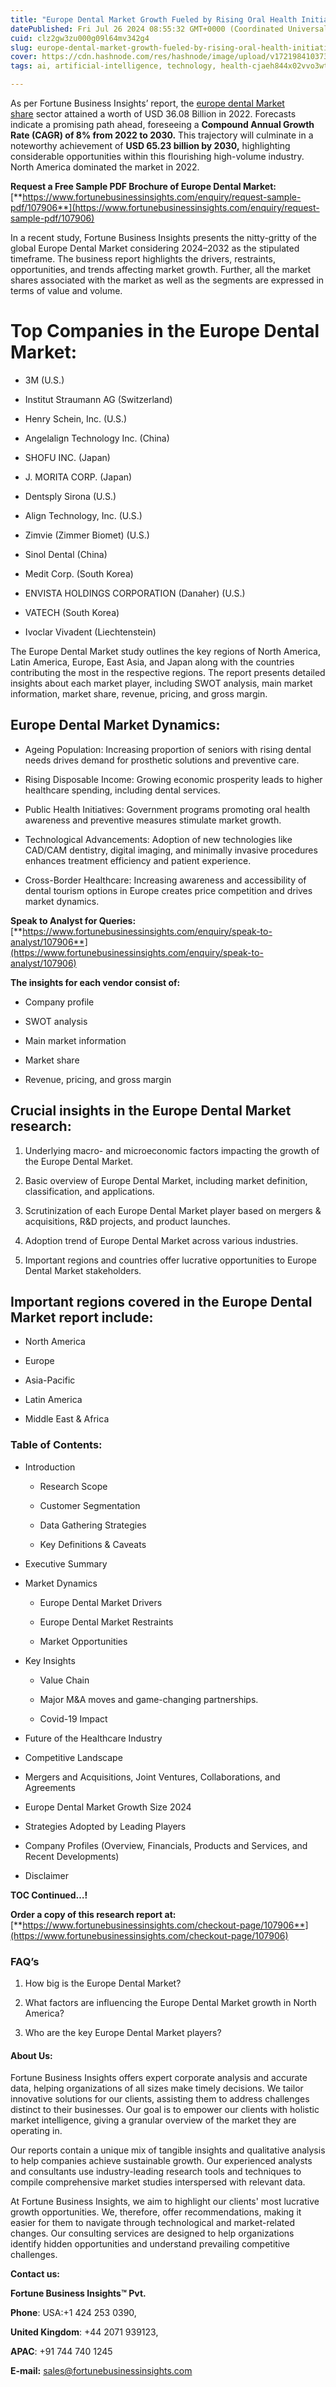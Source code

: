 ```yaml
---
title: "Europe Dental Market Growth Fueled by Rising Oral Health Initiatives"
datePublished: Fri Jul 26 2024 08:55:32 GMT+0000 (Coordinated Universal Time)
cuid: clz2gw3zu000g09l64mv342g4
slug: europe-dental-market-growth-fueled-by-rising-oral-health-initiatives
cover: https://cdn.hashnode.com/res/hashnode/image/upload/v1721984103738/2934e929-759b-4dbf-b7a4-bccb885e6dcc.png
tags: ai, artificial-intelligence, technology, health-cjaeh844x02vvo3wtj5r2s75q, healthcare

---
```


As per Fortune Business Insights’ report, the [europe dental Market share](https://www.fortunebusinessinsights.com/europe-dental-market-107906) sector attained a worth of USD 36.08 Billion in 2022. Forecasts indicate a promising path ahead, foreseeing a **Compound Annual Growth Rate (CAGR) of 8% from 2022 to 2030.** This trajectory will culminate in a noteworthy achievement of **USD 65.23 billion by 2030,** highlighting considerable opportunities within this flourishing high-volume industry. North America dominated the market in 2022.

**Request a Free Sample PDF Brochure of Europe Dental Market:** [**https://www.fortunebusinessinsights.com/enquiry/request-sample-pdf/107906**](https://www.fortunebusinessinsights.com/enquiry/request-sample-pdf/107906)

In a recent study, Fortune Business Insights presents the nitty-gritty of the global Europe Dental Market considering 2024–2032 as the stipulated timeframe. The business report highlights the drivers, restraints, opportunities, and trends affecting market growth. Further, all the market shares associated with the market as well as the segments are expressed in terms of value and volume.

# **Top Companies in the Europe Dental Market:**

* 3M (U.S.)
    
* Institut Straumann AG (Switzerland)
    
* Henry Schein, Inc. (U.S.)
    
* Angelalign Technology Inc. (China)
    
* SHOFU INC. (Japan)
    
* J. MORITA CORP. (Japan)
    
* Dentsply Sirona (U.S.)
    
* Align Technology, Inc. (U.S.)
    
* Zimvie (Zimmer Biomet) (U.S.)
    
* Sinol Dental (China)
    
* Medit Corp. (South Korea)
    
* ENVISTA HOLDINGS CORPORATION (Danaher) (U.S.)
    
* VATECH (South Korea)
    
* Ivoclar Vivadent (Liechtenstein)
    

The Europe Dental Market study outlines the key regions of North America, Latin America, Europe, East Asia, and Japan along with the countries contributing the most in the respective regions. The report presents detailed insights about each market player, including SWOT analysis, main market information, market share, revenue, pricing, and gross margin.

## Europe Dental Market **Dynamics**:

* Ageing Population: Increasing proportion of seniors with rising dental needs drives demand for prosthetic solutions and preventive care.
    
* Rising Disposable Income: Growing economic prosperity leads to higher healthcare spending, including dental services.
    
* Public Health Initiatives: Government programs promoting oral health awareness and preventive measures stimulate market growth.
    
* Technological Advancements: Adoption of new technologies like CAD/CAM dentistry, digital imaging, and minimally invasive procedures enhances treatment efficiency and patient experience.
    
* Cross-Border Healthcare: Increasing awareness and accessibility of dental tourism options in Europe creates price competition and drives market dynamics.
    

**Speak to Analyst for Queries:** [**https://www.fortunebusinessinsights.com/enquiry/speak-to-analyst/107906**](https://www.fortunebusinessinsights.com/enquiry/speak-to-analyst/107906)

**The insights for each vendor consist of:**

* Company profile
    
* SWOT analysis
    
* Main market information
    
* Market share
    
* Revenue, pricing, and gross margin
    

## **Crucial insights in the Europe Dental Market research:**

1. Underlying macro- and microeconomic factors impacting the growth of the Europe Dental Market.
    
2. Basic overview of Europe Dental Market, including market definition, classification, and applications.
    
3. Scrutinization of each Europe Dental Market player based on mergers & acquisitions, R&D projects, and product launches.
    
4. Adoption trend of Europe Dental Market across various industries.
    
5. Important regions and countries offer lucrative opportunities to Europe Dental Market stakeholders.
    

## **Important regions covered in the Europe Dental Market report include:**

* North America
    
* Europe
    
* Asia-Pacific
    
* Latin America
    
* Middle East & Africa
    

### **Table of Contents:**

* Introduction
    
    * Research Scope
        
    * Customer Segmentation
        
    * Data Gathering Strategies
        
    * Key Definitions & Caveats
        
* Executive Summary
    
* Market Dynamics
    
    * Europe Dental Market Drivers
        
    * Europe Dental Market Restraints
        
    * Market Opportunities
        
* Key Insights
    
    * Value Chain
        
    * Major M&A moves and game-changing partnerships.
        
    * Covid-19 Impact
        
* Future of the Healthcare Industry
    
* Competitive Landscape
    
* Mergers and Acquisitions, Joint Ventures, Collaborations, and Agreements
    
* Europe Dental Market Growth Size 2024
    
* Strategies Adopted by Leading Players
    
* Company Profiles (Overview, Financials, Products and Services, and Recent Developments)
    
* Disclaimer
    

**TOC Continued…!**

**Order a copy of this research report at:** [**https://www.fortunebusinessinsights.com/checkout-page/107906**](https://www.fortunebusinessinsights.com/checkout-page/107906)

### **FAQ’s**

1. How big is the Europe Dental Market?
    
2. What factors are influencing the Europe Dental Market growth in North America?
    
3. Who are the key Europe Dental Market players?
    

#### **About Us:**

Fortune Business Insights offers expert corporate analysis and accurate data, helping organizations of all sizes make timely decisions. We tailor innovative solutions for our clients, assisting them to address challenges distinct to their businesses. Our goal is to empower our clients with holistic market intelligence, giving a granular overview of the market they are operating in.

Our reports contain a unique mix of tangible insights and qualitative analysis to help companies achieve sustainable growth. Our experienced analysts and consultants use industry-leading research tools and techniques to compile comprehensive market studies interspersed with relevant data.

At Fortune Business Insights, we aim to highlight our clients' most lucrative growth opportunities. We, therefore, offer recommendations, making it easier for them to navigate through technological and market-related changes. Our consulting services are designed to help organizations identify hidden opportunities and understand prevailing competitive challenges.

**Contact us:**

**Fortune Business Insights™ Pvt.**

**Phone**: USA:+1 424 253 0390,

**United Kingdom**: +44 2071 939123,

**APAC**: +91 744 740 1245

**E-mail:** [sales@fortunebusinessinsights.com](mailto:sales@fortunebusinessinsights.com)